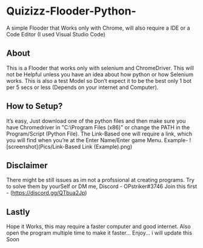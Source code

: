 # Quizizz-Flooder-Python-
A simple Flooder that Works only with Chrome, will also require a IDE or a Code Editor (I used Visual Studio Code)
## About
This is a Flooder that works only with selenium and ChromeDriver. This will not be Helpful unless you have an idea about how python or how Selenium works.
This is also a test Model so Don’t expect it to be the best only 1 bot per 5 secs or less (Depends on your internet and Computer).
## How to Setup?
It’s easy, Just download one of the python files and then make sure you have 
Chromedriver in "C:\Program Files (x86)" or change the PATH in the Program/Script (Python File).
The Link-Based one will require a link, which you will find when you’re at the Enter Name/Enter game Menu.
Example-
![screenshot](Pics/Link-Based Link (Example).png)
## Disclaimer
There might be still issues as im not a profssional at creating programs. Try to solve them by yourSelf or DM me, Discord - OPstriker#3746 
Join this first - (https://discord.gg/QTbua2Jp)
## Lastly 
Hope it Works, this may require a faster computer and good internet. Also open the program multiple time to make it faster... 
Enjoy... i will update this Soon
